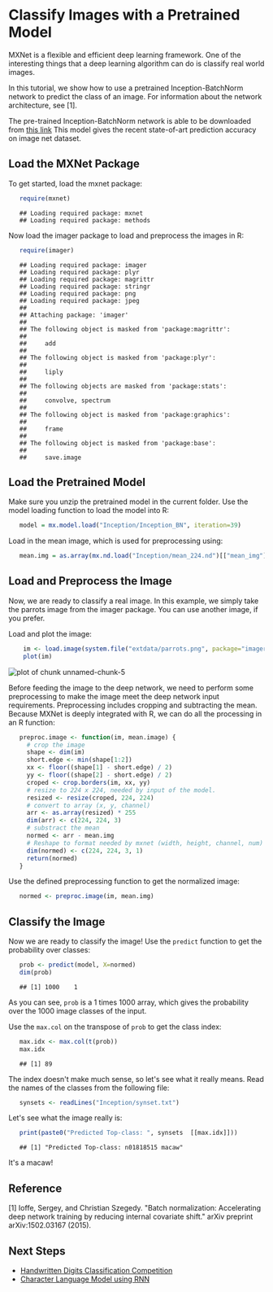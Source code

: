 Classify Images with a Pretrained Model
=================================================
MXNet is a flexible and efficient deep learning framework. One of the interesting things that a deep learning
algorithm can do is classify real world images.

In this tutorial, we show how to use a pretrained Inception-BatchNorm network to predict the class of an
image. For information about the network architecture, see  [1].

The pre-trained Inception-BatchNorm network is able to be downloaded from [this link](http://data.mxnet.io/mxnet/data/Inception.zip)
This model gives the recent state-of-art prediction accuracy on image net dataset.

Load the MXNet Package
---------------
To get started, load the mxnet package:

 ```r
    require(mxnet)
 ```

 ```
    ## Loading required package: mxnet
    ## Loading required package: methods
 ```

Now load the imager package to load and preprocess the images in R:


 ```r
    require(imager)
 ```

 ```
    ## Loading required package: imager
    ## Loading required package: plyr
    ## Loading required package: magrittr
    ## Loading required package: stringr
    ## Loading required package: png
    ## Loading required package: jpeg
    ##
    ## Attaching package: 'imager'
    ##
    ## The following object is masked from 'package:magrittr':
    ##
    ##     add
    ##
    ## The following object is masked from 'package:plyr':
    ##
    ##     liply
    ##
    ## The following objects are masked from 'package:stats':
    ##
    ##     convolve, spectrum
    ##
    ## The following object is masked from 'package:graphics':
    ##
    ##     frame
    ##
    ## The following object is masked from 'package:base':
    ##
    ##     save.image
 ```

Load the Pretrained Model
-------------------------
Make sure you unzip the pretrained model in the current folder. Use the model
loading function to load the model into R:

 ```r
    model = mx.model.load("Inception/Inception_BN", iteration=39)
 ```

Load in the mean image, which is used for preprocessing using:


 ```r
    mean.img = as.array(mx.nd.load("Inception/mean_224.nd")[["mean_img"]])
 ```

Load and Preprocess the Image
-----------------------------
Now, we are ready to classify a real image. In this example, we simply take the parrots image
from the imager package. You can use another image, if   you prefer.

Load and plot the image:


```r
    im <- load.image(system.file("extdata/parrots.png", package="imager"))
    plot(im)
 ```

![plot of chunk unnamed-chunk-5](../../web-data/mxnet/knitr/classifyRealImageWithPretrainedModel-unnamed-chunk-5-1.png)

Before feeding the image to the deep network, we need to perform some preprocessing
to make the image meet the deep network input requirements. Preprocessing
includes cropping  and subtracting the mean.
Because MXNet is deeply integrated with R, we can do all the processing in an R function:


 ```r
    preproc.image <- function(im, mean.image) {
      # crop the image
      shape <- dim(im)
      short.edge <- min(shape[1:2])
      xx <- floor((shape[1] - short.edge) / 2)
      yy <- floor((shape[2] - short.edge) / 2)
      croped <- crop.borders(im, xx, yy)
      # resize to 224 x 224, needed by input of the model.
      resized <- resize(croped, 224, 224)
      # convert to array (x, y, channel)
      arr <- as.array(resized) * 255
      dim(arr) <- c(224, 224, 3)
      # substract the mean
      normed <- arr - mean.img
      # Reshape to format needed by mxnet (width, height, channel, num)
      dim(normed) <- c(224, 224, 3, 1)
      return(normed)
    }
 ```

Use the defined preprocessing function to get the normalized image:


 ```r
    normed <- preproc.image(im, mean.img)
 ```

Classify the Image
------------------
Now we are ready to classify the image! Use the ```predict``` function
to get the probability over classes:


 ```r
    prob <- predict(model, X=normed)
    dim(prob)
 ```

 ```
    ## [1] 1000    1
 ```

As you can see, ```prob``` is a 1 times 1000 array, which gives the probability
over the 1000 image classes of the input.

Use the ```max.col``` on the transpose of ```prob``` to get the class index:

 ```r
    max.idx <- max.col(t(prob))
    max.idx
 ```

 ```
    ## [1] 89
 ```

The index doesn't make much sense, so let's see what it really means.
Read the names of the classes from the following file:


 ```r
    synsets <- readLines("Inception/synset.txt")
 ```

Let's see what the image really is:


 ```r
    print(paste0("Predicted Top-class: ", synsets  [[max.idx]]))
 ```

 ```
    ## [1] "Predicted Top-class: n01818515 macaw"
 ```

It's a macaw!

Reference
---------
[1] Ioffe, Sergey, and Christian Szegedy. "Batch normalization: Accelerating deep network training by reducing internal covariate shift." arXiv preprint arXiv:1502.03167 (2015).

## Next Steps
* [Handwritten Digits Classification Competition](http://mxnet.io/tutorials/r/mnistCompetition.html)
* [Character Language Model using RNN](http://mxnet.io/tutorials/r/charRnnModel.html)
